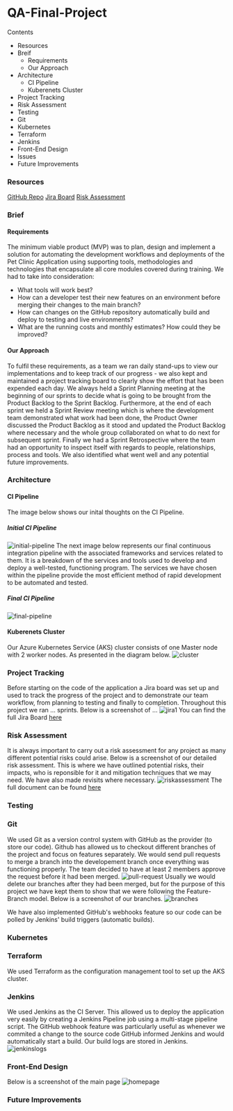 # QA-Final-Project

Contents
* Resources
* Breif
  * Requirements
  * Our Approach
* Architecture
  * CI Pipeline
  * Kuberenets Cluster
* Project Tracking
* Risk Assessment
* Testing
* Git
* Kubernetes
* Terraform
* Jenkins
* Front-End Design
* Issues
* Future Improvements


### Resources
[GitHub Repo](https://github.com/thomas-hennessy-work/QA-Final-Project)
[Jira Board](https://iwanmoreton.atlassian.net/jira/software/projects/DFP/boards/3)
[Risk Assessment](https://docs.google.com/spreadsheets/d/1FPQhilFS21OTPwLfwnTY9IsM0CSvjkmDsKdMlpmwgIE/edit?usp=sharing)

### Brief

#### Requirements
The minimum viable product (MVP) was to plan, design and implement a solution for 
automating the development workflows and deployments of the Pet Clinic Application
using supporting tools, methodologies and technologies that encapsulate all core modules
covered during training. We had to take into consideration:
* What tools will work best?
* How can a developer test their new features on an environment before merging their changes to the main branch?
* How can changes on the GitHub repository automatically build and deploy to testing and live environments?
* What are the running costs and monthly estimates? How could they be improved?

#### Our Approach
To fulfil these requirements, as a team we ran daily stand-ups to view our implementations and to 
keep track of our progress - we also kept and maintained a project tracking board to clearly show 
the effort that has been expended each day. We always held a Sprint Planning meeting at the beginning of our sprints 
to decide what is going to be brought from the Product Backlog to the Sprint Backlog. Furthermore, at the end of each 
sprint we held a Sprint Review meeting which is where the development team demonstrated what work had been done, 
the Product Owner discussed the Product Backlog as it stood and updated the Product Backlog where necessary and the 
whole group collaborated on what to do next for subsequent sprint. Finally we had a Sprint Retrospective 
where the team had an opportunity to inspect itself with regards to people, relationships, process and tools. 
We also identified what went well and any potential future improvements.



### Architecture

#### CI Pipeline
The image below shows our inital thoughts on the CI Pipeline.
##### Initial CI Pipeline
![initial-pipeline]()
The next image below represents our final continuous integration pipeline with the associated frameworks and services related to them.
It is a breakdown of the services and tools used to develop and deploy a well-tested, functioning program.
The services we have chosen within the pipeline provide the most efficient method of rapid development to be automated and tested.
##### Final CI Pipeline
![final-pipeline]()

#### Kuberenets Cluster
Our Azure Kubernetes Service (AKS) cluster consists of one Master node with 2 worker nodes. As presented in the diagram below.
![cluster]()

### Project Tracking
Before starting on the code of the application a Jira board 
was set up and used to track the progress of the project and to demonstrate our team workflow, from planning to testing and finally to completion.
Throughout this project we ran ... sprints. Below is a screenshot of ...
![jira1]()
You can find the full Jira Board [here](https://iwanmoreton.atlassian.net/jira/software/projects/DFP/boards/3)

### Risk Assessment
It is always important to carry out a risk assessment for any project as many different potential risks could arise.
Below is a screenshot of our detailed risk assessment. This is where we have outlined potential risks, their 
impacts, who is reponsible for it and mitigation techniques that we may need. We have also made revisits where necessary.
![riskassessment]()
The full document can be found [here](https://docs.google.com/spreadsheets/d/1FPQhilFS21OTPwLfwnTY9IsM0CSvjkmDsKdMlpmwgIE/edit?usp=sharing)

### Testing


### Git
We used Git as a version control system with GitHub as the provider (to store our code). Github has allowed us to checkout different branches of the project and focus on features separately. We would send pull requests to merge a branch into the developement branch once everything was functioning properly. 
The team decided to have at least 2 members approve the request before it had been merged. 
![pull-request]()
Usually we would delete our branches after they had been merged, but for the purpose of this project we have kept them to show that we were following the Feature-Branch model. Below is a screenshot of our branches.
![branches]()

We have also implemented GitHub's webhooks feature so our code can be polled by Jenkins' build triggers (automatic builds).

### Kubernetes


### Terraform
We used Terraform as the configuration management tool to set up the AKS cluster.

### Jenkins
We used Jenkins as the CI Server. This allowed us to deploy the application very easily by creating a Jenkins Pipeline job using a multi-stage pipeline script.
The GitHub webhook feature was particularly useful as whenever we commited a change to the source code 
GitHub informed Jenkins and would automatically start a build.
Our build logs are stored in Jenkins.
![jenkinslogs]()

### Front-End Design
Below is a screenshot of the main page
![homepage]()

### Future Improvements